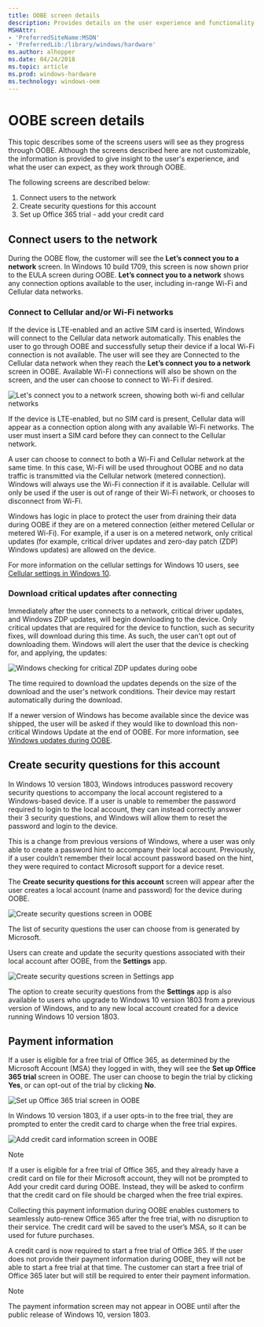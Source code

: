 ```yaml
---
title: OOBE screen details
description: Provides details on the user experience and functionality for several screens in OOBE.
MSHAttr:
- 'PreferredSiteName:MSDN'
- 'PreferredLib:/library/windows/hardware'
ms.author: alhopper
ms.date: 04/24/2018
ms.topic: article
ms.prod: windows-hardware
ms.technology: windows-oem
---
```

# OOBE screen details

This topic describes some of the screens users will see as they progress through OOBE. Although the screens described here are not customizable, the information is provided to give insight to the user's experience, and what the user can expect, as they work through OOBE.

The following screens are described below:

1. Connect users to the network
1. Create security questions for this account
1. Set up Office 365 trial - add your credit card

## Connect users to the network

During the OOBE flow, the customer will see the **Let’s connect you to a network** screen. In Windows 10 build 1709, this screen is now shown prior to the EULA screen during OOBE. **Let’s connect you to a network** shows any connection options available to the user, including in-range Wi-Fi and Cellular data networks.

### Connect to Cellular and/or Wi-Fi networks

If the device is LTE-enabled and an active SIM card is inserted, Windows will connect to the Cellular data network automatically. This enables the user to go through OOBE and successfully setup their device if a local Wi-Fi connection is not available. The user will see they are Connected to the Cellular data network when they reach the **Let’s connect you to a network** screen in OOBE. Available Wi-Fi connections will also be shown on the screen, and the user can choose to connect to Wi-Fi if desired.

![Let's connect you to a network screen, showing both wi-fi and cellular networks](images/connect-to-network-screen.jpg)

If the device is LTE-enabled, but no SIM card is present, Cellular data will appear as a connection option along with any available Wi-Fi networks. The user must insert a SIM card before they can connect to the Cellular network.

A user can choose to connect to both a Wi-Fi and Cellular network at the same time. In this case, Wi-Fi will be used throughout OOBE and no data traffic is transmitted via the Cellular network (metered connection). Windows will always use the Wi-Fi connection if it is available. Cellular will only be used if the user is out of range of their Wi-Fi network, or chooses to disconnect from Wi-Fi.

Windows has logic in place to protect the user from draining their data during OOBE if they are on a metered connection (either metered Cellular or metered Wi-Fi). For example, if a user is on a metered network, only critical updates (for example, critical driver updates and zero-day patch (ZDP) Windows updates) are allowed on the device.

For more information on the cellular settings for Windows 10 users, see [Cellular settings in Windows 10](https://support.microsoft.com/en-us/help/10739/windows-10-cellular-settings).

### Download critical updates after connecting

Immediately after the user connects to a network, critical driver updates, and Windows ZDP updates, will begin downloading to the device. Only critical updates that are required for the device to function, such as security fixes, will download during this time. As such, the user can't opt out of downloading them. Windows will alert the user that the device is checking for, and applying, the updates:

![Windows checking for critical ZDP updates during oobe](images/zdp-oobe.png)

The time required to download the updates depends on the size of the download and the user's network conditions. Their device may restart automatically during the download.

If a newer version of Windows has become available since the device was shipped, the user will be asked if they would like to download this non-critical Windows Update at the end of OOBE. For more information, see [Windows updates during OOBE](windows-updates-during-oobe.md).

## Create security questions for this account

In Windows 10 version 1803, Windows introduces password recovery security questions to accompany the local account registered to a Windows-based device. If a user is unable to remember the password required to login to the local account, they can instead correctly answer their 3 security questions, and Windows will allow them to reset the password and login to the device.

This is a change from previous versions of Windows, where a user was only able to create a password hint to accompany their local account. Previously, if a user couldn’t remember their local account password based on the hint, they were required to contact Microsoft support for a device reset.

The **Create security questions for this account** screen will appear after the user creates a local account (name and password) for the device during OOBE.

![Create security questions screen in OOBE](images/security-questions-oobe.png)

The list of security questions the user can choose from is generated by Microsoft.

Users can create and update the security questions associated with their local account after OOBE, from the **Settings** app.

![Create security questions screen in Settings app](images/security-questions-settings-app.png)

The option to create security questions from the **Settings** app is also available to users who upgrade to Windows 10 version 1803 from a previous version of Windows, and to any new local account created for a device running Windows 10 version 1803.

## Payment information

If a user is eligible for a free trial of Office 365, as determined by the Microsoft Account (MSA) they logged in with, they will see the **Set up Office 365 trial** screen in OOBE. The user can choose to begin the trial by clicking **Yes**, or can opt-out of the trial by clicking **No**.

![Set up Office 365 trial screen in OOBE](images/set-up-office365-trial-oobe.png)

In Windows 10 version 1803, if a user opts-in to the free trial, they are prompted to enter the credit card to charge when the free trial expires.

![Add credit card information screen in OOBE](images/add-credit-card-oobe.png)

> [!Note]
> If a user is eligible for a free trial of Office 365, and they already have a credit card on file for their Microsoft account, they will not be prompted to Add your credit card during OOBE. Instead, they will be asked to confirm that the credit card on file should be charged when the free trial expires.

Collecting this payment information during OOBE enables customers to seamlessly auto-renew Office 365 after the free trial, with no disruption to their service. The credit card will be saved to the user’s MSA, so it can be used for future purchases.

A credit card is now required to start a free trial of Office 365. If the user does not provide their payment information during OOBE, they will not be able to start a free trial at that time. The customer can start a free trial of Office 365 later but will still be required to enter their payment information.

> [!Note]
> The payment information screen may not appear in OOBE until after the public release of Windows 10, version 1803.
